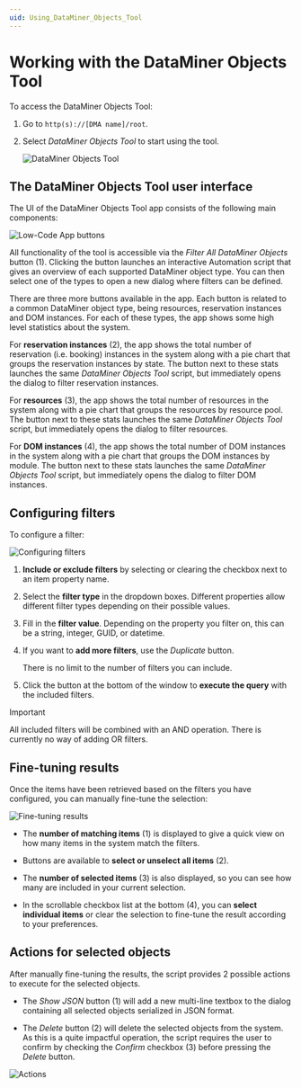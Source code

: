 ```yaml
---
uid: Using_DataMiner_Objects_Tool
---
```


# Working with the DataMiner Objects Tool

To access the DataMiner Objects Tool:

1. Go to `http(s)://[DMA name]/root`.

1. Select *DataMiner Objects Tool* to start using the tool.

   ![DataMiner Objects Tool](~/user-guide/images/DataMiner_Objects_Tool.png)

## The DataMiner Objects Tool user interface

The UI of the DataMiner Objects Tool app consists of the following main components:

![Low-Code App buttons](~/user-guide/images/Using_DataMiner_Objects_Tool.png)

All functionality of the tool is accessible via the *Filter All DataMiner Objects* button (1). Clicking the button launches an interactive Automation script that gives an overview of each supported DataMiner object type. You can then select one of the types to open a new dialog where filters can be defined.

There are three more buttons available in the app. Each button is related to a common DataMiner object type, being resources, reservation instances and DOM instances. For each of these types, the app shows some high level statistics about the system.

For **reservation instances** (2), the app shows the total number of reservation (i.e. booking) instances in the system along with a pie chart that groups the reservation instances by state. The button next to these stats launches the same *DataMiner Objects Tool* script, but immediately opens the dialog to filter reservation instances.

For **resources** (3), the app shows the total number of resources in the system along with a pie chart that groups the resources by resource pool. The button next to these stats launches the same *DataMiner Objects Tool* script, but immediately opens the dialog to filter resources.

For **DOM instances** (4), the app shows the total number of DOM instances in the system along with a pie chart that groups the DOM instances by module. The button next to these stats launches the same *DataMiner Objects Tool* script, but immediately opens the dialog to filter DOM instances.

## Configuring filters

To configure a filter:

![Configuring filters](~/user-guide/images/Using_DataMiner_Objects_Tool_ConfiguringFilters.png)

1. **Include or exclude filters** by selecting or clearing the checkbox next to an item property name.

1. Select the **filter type** in the dropdown boxes. Different properties allow different filter types depending on their possible values.

1. Fill in the **filter value**. Depending on the property you filter on, this can be a string, integer, GUID, or datetime.

1. If you want to **add more filters**, use the *Duplicate* button.

   There is no limit to the number of filters you can include.

1. Click the button at the bottom of the window to **execute the query** with the included filters.

> [!IMPORTANT]
> All included filters will be combined with an AND operation. There is currently no way of adding OR filters.

## Fine-tuning results

Once the items have been retrieved based on the filters you have configured, you can manually fine-tune the selection:

![Fine-tuning results](~/user-guide/images/Using_DataMiner_Objects_Tool_FinetuningResults.png)

- The **number of matching items** (1) is displayed to give a quick view on how many items in the system match the filters.

- Buttons are available to **select or unselect all items** (2).

- The **number of selected items** (3) is also displayed, so you can see how many are included in your current selection.

- In the scrollable checkbox list at the bottom (4), you can **select individual items** or clear the selection to fine-tune the result according to your preferences.

## Actions for selected objects

After manually fine-tuning the results, the script provides 2 possible actions to execute for the selected objects.

- The *Show JSON* button (1) will add a new multi-line textbox to the dialog containing all selected objects serialized in JSON format.

- The *Delete* button (2) will delete the selected objects from the system. As this is a quite impactful operation, the script requires the user to confirm by checking the *Confirm* checkbox (3) before pressing the *Delete* button.

![Actions](~/user-guide/images/Using_DataMiner_Objects_Tool_Actions.png)

